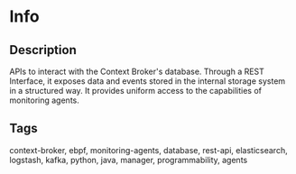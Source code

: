 # Info

## Description

APIs to interact with the Context Broker's database. Through a REST Interface, it exposes data and events stored in the internal storage system in a structured way. It provides uniform access to the capabilities of monitoring agents.

## Tags

context-broker, ebpf, monitoring-agents, database, rest-api, elasticsearch, logstash, kafka, python, java, manager, programmability, agents

